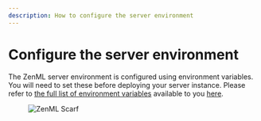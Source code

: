 ```yaml
---
description: How to configure the server environment
---
```


# Configure the server environment

The ZenML server environment is configured using environment variables. You will need to set these before deploying your server instance. Please refer to [the full list of environment variables](../../reference/environment-variables.md) available to you [here](../../reference/environment-variables.md).

<figure><img src="https://static.scarf.sh/a.png?x-pxid=f0b4f458-0a54-4fcd-aa95-d5ee424815bc" alt="ZenML Scarf"><figcaption></figcaption></figure>
